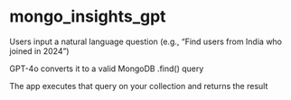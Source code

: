 # mongo_insights_gpt
Users input a natural language question (e.g., “Find users from India who joined in 2024”)

GPT-4o converts it to a valid MongoDB .find() query

The app executes that query on your collection and returns the result
